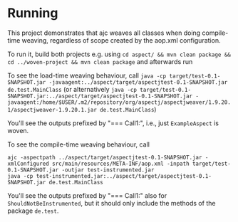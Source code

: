 # Running

This project demonstrates that ajc weaves all classes when doing compile-time weaving, regardless of scope created by the aop.xml configuration.

To run it, build both projects e.g. using `cd aspect/ && mvn clean package && cd ../woven-project && mvn clean package` and afterwards run

To see the load-time weaving behaviour, call 
`java -cp target/test-0.1-SNAPSHOT.jar -javaagent:../aspect/target/aspectjtest-0.1-SNAPSHOT.jar de.test.MainClass`
(or alternatively `java -cp target/test-0.1-SNAPSHOT.jar:../aspect/target/aspectjtest-0.1-SNAPSHOT.jar -javaagent:/home/$USER/.m2/repository/org/aspectj/aspectjweaver/1.9.20.1/aspectjweaver-1.9.20.1.jar de.test.MainClass`)

You'll see the outputs prefixed by "=== Call1:", i.e., just `ExampleAspect` is woven.

To see the compile-time weaving behaviour, call

```
ajc -aspectpath ../aspect/target/aspectjtest-0.1-SNAPSHOT.jar -xmlConfigured src/main/resources/META-INF/aop.xml -inpath target/test-0.1-SNAPSHOT.jar -outjar test-instrumented.jar
java -cp test-instrumented.jar:../aspect/target/aspectjtest-0.1-SNAPSHOT.jar de.test.MainClass
```

You'll see the outputs prefixed by "=== Call1:" also for `ShouldNotBeInstrumented`, but it should only include the methods of the package `de.test`.
